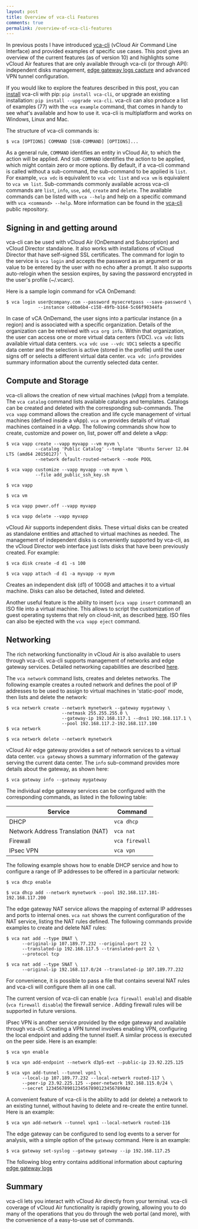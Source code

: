 ```yaml
---
layout: post
title: Overview of vca-cli Features
comments: true
permalink: /overview-of-vca-cli-features
---
```


In previous posts I have introduced [vca-cli](https://github.com/vmware/vca-cli) (vCloud Air Command Line Interface) and provided examples of specific use cases. This post gives an overview of the current features (as of version 10) and highlights some vCloud Air features that are only available through vca-cli (or through API): independent disks management, [edge gateway logs capture](/monitoring-the-firewall-at-vcloud-air/) and advanced VPN tunnel configuration.

If you would like to explore the features described in this post, you can [install](https://github.com/vmware/vca-cli#installation) vca-cli with pip: `pip install vca-cli`, or upgrade an existing installation: `pip install --upgrade vca-cli`. vca-cli can also produce a list of examples (77) with the `vca example` command, that comes in handy to see what's available and how to use it. vca-cli is multiplatform and works on Windows, Linux and Mac.

The structure of vca-cli commands is:

    $ vca [OPTIONS] COMMAND [SUB-COMMAND] [OPTIONS]...

As a general rule, `COMMAND` identifies an entity in vCloud Air, to which the action will be applied. And `SUB-COMMAND` identifies the action to be applied, which might contain zero or more options. By default, if a vca-cli command is called without a sub-command, the sub-command to be applied is `list`. For example, `vca vdc` is equivalent to `vca vdc list` and `vca vm` is equivalent to `vca vm list`. Sub-commands commonly available across vca-cli commands are `list`, `info`, `use`, `add`, `create` and `delete`. The available commands can be listed with `vca --help` and help on a specific command with `vca <command> --help`. More information can be found in the [vca-cli](https://github.com/vmware/vca-cli#usage) public repository.

## Signing in and getting around

vca-cli can be used with vCloud Air (OnDemand and Subscription) and vCloud Director standalone. It also works with installations of vCloud Director that have self-signed SSL certificates. The command for login to the service is `vca login` and accepts the password as an argument or as value to be entered by the user with no echo after a prompt. It also supports auto-relogin when the session expires, by saving the password encrypted in the user's profile (~/.vcarc).

Here is a sample login command for vCA OnDemand:

    $ vca login user@company.com --password mysecretpass --save-password \
                --instance c40ba6b4-c158-49fb-b164-5c66f90344fa

In case of vCA OnDemand, the user signs into a particular instance (in a region) and is associated with a specific organization. Details of the organization can be retreived with `vca org info`. Within that organization, the user can access one or more virtual data centers (VDC). `vca vdc` lists available virtual data centers. `vca vdc use --vdc VDC1` selects a specific data center and the selection is active (stored in the profile) until the user signs off or selects a different virtual data center. `vca vdc info` provides summary information about the currently selected data center.

## Compute and Storage

vca-cli allows the creation of new virtual machines (vApp) from a template. The `vca catalog` command lists available catalogs and templates. Catalogs can be created and deleted with the corresponding sub-commands. The `vca vapp` command allows the creation and life cycle management of virtual machines (defined inside a vApp). `vca vm` provides details of virtual machines contained in a vApp. The following commands show how to create, customize and power on, list, power off and delete a vApp:

    $ vca vapp create --vapp myvapp --vm myvm \
               --catalog 'Public Catalog' --template 'Ubuntu Server 12.04 LTS (amd64 20150127)' \
               --network default-routed-network --mode POOL 
    
    $ vca vapp customize --vapp myvapp --vm myvm \
               --file add_public_ssh_key.sh
    
    $ vca vapp
    
    $ vca vm
    
    $ vca vapp power.off --vapp myvapp
    
    $ vca vapp delete --vapp myvapp

vCloud Air supports independent disks. These virtual disks can be created as standalone entities and attached to virtual machines as needed. The management of independent disks is conveniently supported by vca-cli, as the vCloud Director web interface just lists disks that have been previously created. For example: 

    $ vca disk create -d d1 -s 100
    
    $ vca vapp attach -d d1 -a myvapp -v myvm 

Creates an independent disk (d1) of 100GB and attaches it to a virtual machine. Disks can also be detached, listed and deleted.

Another useful feature is the ability to insert (`vca vapp insert` command) an ISO file into a virtual machine. This allows to script the customization of guest operating systems that rely on cloud-init, as described [here](/coreos-vcloud-air-on-demand/). ISO files can also be ejected with the `vca vapp eject` command.

## Networking

The rich networking functionality in vCloud Air is also available to users through vca-cli. vca-cli supports management of networks and edge gateway services. Detailed networking capabilities are described [here](https://github.com/vmware/vca-cli/wiki/Networking).

The `vca network` command lists, creates and deletes networks. The following example creates a routed network and defines the pool of IP addresses to be used to assign to virtual machines in 'static-pool' mode, then lists and delete the network:

    $ vca network create --network mynetwork --gateway mygateway \
                         --netmask 255.255.255.0 \
                         --gateway-ip 192.168.117.1 --dns1 192.168.117.1 \
                         --pool 192.168.117.2-192.168.117.100
    $ vca network
    
    $ vca network delete --network mynetwork

vCloud Air edge gateway provides a set of network services to a virtual data center. `vca gateway` shows a summary information of the gateway serving the current data center. The `info` sub-command provides more details about the gateway, as shown here:

    $ vca gateway info --gateway mygateway

The individual edge gateway services can be configured with the corresponding commands, as listed in the following table:

Service   | Command
--------- | -------
DHCP      | `vca dhcp`
Network Address Translation (NAT)       | `vca nat`
Firewall  | `vca firewall`
IPsec VPN | `vca vpn`

The following example shows how to enable DHCP service and how to configure a range of IP addresses to be offered in a particular network:

    $ vca dhcp enable
    
    $ vca dhcp add --network mynetwork --pool 192.168.117.101-192.168.117.200

The edge gateway NAT service allows the mapping of external IP addresses and ports to internal ones. `vca nat` shows the current configuration of the NAT service, listing the NAT rules defined. The following commands provide examples to create and delete NAT rules:

    $ vca nat add --type DNAT \
          --original-ip 107.189.77.232 --original-port 22 \
          --translated-ip 192.168.117.5 --translated-port 22 \
          --protocol tcp
    
    $ vca nat add --type SNAT \
          --original-ip 192.168.117.0/24 --translated-ip 107.189.77.232

For convenience, it is possible to pass a file that contains several NAT rules and vca-cli will configure them all in one call.

The current version of vca-cli can enable (`vca firewall enable`) and disable (`vca firewall disable`) the firewall service . Adding firewall rules will be supported in future versions.

IPsec VPN is another service provided by the edge gateway and available through vca-cli. Creating a VPN tunnel involves enabling VPN, configuring the local endpoint and adding the tunnel itself. A similar process is executed on the peer side. Here is an example:

    $ vca vpn enable
    
    $ vca vpn add-endpoint --network d3p5-ext --public-ip 23.92.225.125
    
    $ vca vpn add-tunnel --tunnel vpn1 \
          --local-ip 107.189.77.232 --local-network routed-117 \
          --peer-ip 23.92.225.125 --peer-network 192.168.115.0/24 \
          --secret 123456789012345678901234567890Az

A convenient feature of vca-cli is the ability to add (or delete) a network to an existing tunnel, without having to delete and re-create the entire tunnel. Here is an example:

    $ vca vpn add-network --tunnel vpn1 --local-network routed-116

The edge gateway can be configured to send log events to a server for analysis, with a simple option of the `gateway` command. Here is an example:

    $ vca gateway set-syslog --gateway gateway --ip 192.168.117.25

The following blog entry contains additional information about capturing [edge gateway logs](http://blog.pacogomez.com/monitoring-the-firewall-at-vcloud-air/)

## Summary

vca-cli lets you interact with vCloud Air directly from your terminal. vca-cli coverage of vCloud Air functionality is rapidly growing, allowing you to do many of the operations that you do through the web portal (and more), with the convenience of a easy-to-use set of commands.

